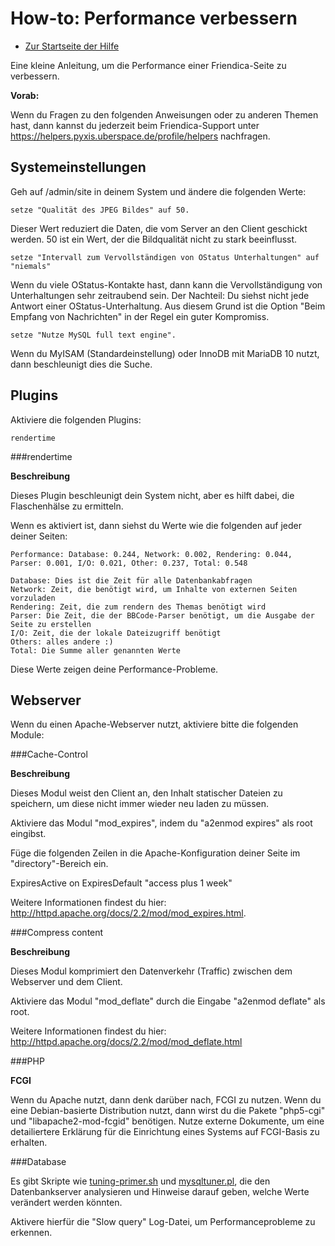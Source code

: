 How-to: Performance verbessern
==========

* [Zur Startseite der Hilfe](help)

Eine kleine Anleitung, um die Performance einer Friendica-Seite zu verbessern.

**Vorab:**

Wenn du Fragen zu den folgenden Anweisungen oder zu anderen Themen hast, dann kannst du jederzeit beim Friendica-Support unter https://helpers.pyxis.uberspace.de/profile/helpers nachfragen.

Systemeinstellungen
---------------

Geh auf /admin/site in deinem System und ändere die folgenden Werte:

    setze "Qualität des JPEG Bildes" auf 50.

Dieser Wert reduziert die Daten, die vom Server an den Client geschickt werden. 
50 ist ein Wert, der die Bildqualität nicht zu stark beeinflusst.

    setze "Intervall zum Vervollständigen von OStatus Unterhaltungen" auf "niemals"

Wenn du viele OStatus-Kontakte hast, dann kann die Vervollständigung von Unterhaltungen sehr zeitraubend sein. 
Der Nachteil: Du siehst nicht jede Antwort einer OStatus-Unterhaltung. Aus diesem Grund ist die Option "Beim Empfang von Nachrichten" in der Regel ein guter Kompromiss.

    setze "Nutze MySQL full text engine".

Wenn du MyISAM (Standardeinstellung) oder InnoDB mit MariaDB 10 nutzt, dann beschleunigt dies die Suche.

Plugins
--------

Aktiviere die folgenden Plugins:

    rendertime

###rendertime

**Beschreibung**

Dieses Plugin beschleunigt dein System nicht, aber es hilft dabei, die Flaschenhälse zu ermitteln.

Wenn es aktiviert ist, dann siehst du Werte wie die folgenden auf jeder deiner Seiten:

    Performance: Database: 0.244, Network: 0.002, Rendering: 0.044, Parser: 0.001, I/O: 0.021, Other: 0.237, Total: 0.548

    Database: Dies ist die Zeit für alle Datenbankabfragen
    Network: Zeit, die benötigt wird, um Inhalte von externen Seiten vorzuladen
    Rendering: Zeit, die zum rendern des Themas benötigt wird
    Parser: Die Zeit, die der BBCode-Parser benötigt, um die Ausgabe der Seite zu erstellen
    I/O: Zeit, die der lokale Dateizugriff benötigt
    Others: alles andere :)
    Total: Die Summe aller genannten Werte

Diese Werte zeigen deine Performance-Probleme.

Webserver
----------

Wenn du einen Apache-Webserver nutzt, aktiviere bitte die folgenden Module:

###Cache-Control

**Beschreibung**

Dieses Modul weist den Client an, den Inhalt statischer Dateien zu speichern, um diese nicht immer wieder neu laden zu müssen.

Aktiviere das Modul "mod_expires", indem du "a2enmod expires" als root eingibst.

Füge die folgenden Zeilen in die Apache-Konfiguration deiner Seite im "directory"-Bereich ein.

ExpiresActive on ExpiresDefault "access plus 1 week"

Weitere Informationen findest du hier: http://httpd.apache.org/docs/2.2/mod/mod_expires.html.

###Compress content

**Beschreibung**

Dieses Modul komprimiert den Datenverkehr (Traffic) zwischen dem Webserver und dem Client.

Aktiviere das Modul "mod_deflate" durch die Eingabe "a2enmod deflate" als root.

Weitere Informationen findest du hier: http://httpd.apache.org/docs/2.2/mod/mod_deflate.html


###PHP

**FCGI**

Wenn du Apache nutzt, dann denk darüber nach, FCGI zu nutzen. 
Wenn du eine Debian-basierte Distribution nutzt, dann wirst du die Pakete "php5-cgi" und "libapache2-mod-fcgid" benötigen.
Nutze externe Dokumente, um eine detailiertere Erklärung für die Einrichtung eines Systems auf FCGI-Basis zu erhalten.

###Database

Es gibt Skripte wie [tuning-primer.sh](http://www.day32.com/MySQL/) und [mysqltuner.pl](http://mysqltuner.pl), die den Datenbankserver analysieren und Hinweise darauf geben, welche Werte verändert werden könnten.

Aktivere hierfür die "Slow query" Log-Datei, um Performanceprobleme zu erkennen.
